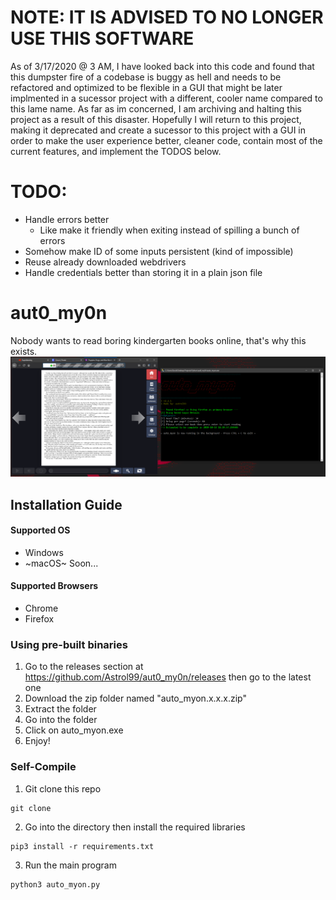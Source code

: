 # NOTE: IT IS ADVISED TO NO LONGER USE THIS SOFTWARE
As of 3/17/2020 @ 3 AM, I have looked back into this code and found that this dumpster fire of a codebase is buggy as hell and needs to be refactored and optimized to be flexible in a GUI that might be later implmented in a sucessor project with a different, cooler name compared to this lame name. As far as im concerned, I am archiving and halting this project as a result of this disaster. Hopefully I will return to this project, making it deprecated and create a sucessor to this project with a GUI in order to make the user experience better, cleaner code, contain most of the current features, and implement the TODOS below.
# TODO:
- Handle errors better
	- Like make it friendly when exiting instead of spilling a bunch of errors
- Somehow make ID of some inputs persistent (kind of impossible)
- Reuse already downloaded webdrivers
- Handle credentials better than storing it in a plain json file
# aut0_my0n
Nobody wants to read boring kindergarten books online, that's why this exists.
![Demo Image of auto_myon](https://github.com/Astrol99/aut0_my0n/blob/master/resources/Capture.PNG)
## Installation Guide
#### Supported OS
- Windows
- ~macOS~ Soon...
#### Supported Browsers
- Chrome
- Firefox
### Using pre-built binaries
1. Go to the releases section at https://github.com/Astrol99/aut0_my0n/releases then go to the latest one
2. Download the zip folder named "auto_myon.x.x.x.zip"
3. Extract the folder
4. Go into the folder
5. Click on auto_myon.exe
6. Enjoy!
### Self-Compile
1. Git clone this repo
```
git clone
```
2. Go into the directory then install the required libraries
```
pip3 install -r requirements.txt
```
3. Run the main program
```
python3 auto_myon.py
```

